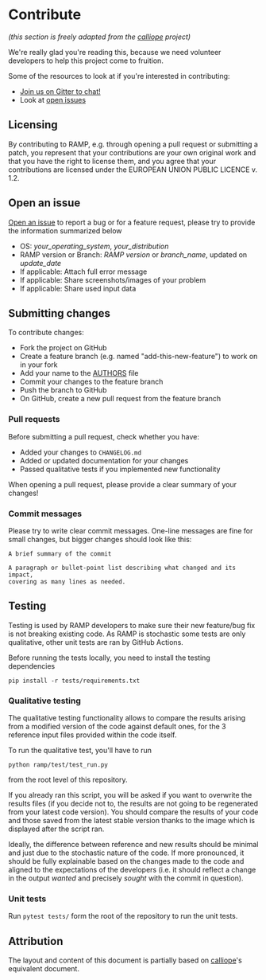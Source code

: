 # Contribute

*(this section is freely adapted from the [calliope](https://github.com/calliope-project/calliope/blob/master/CONTRIBUTING.md) project)*

We're really glad you're reading this, because we need volunteer developers to help this project come to fruition.

Some of the resources to look at if you're interested in contributing:

* [Join us on Gitter to chat!](https://gitter.im/RAMP-project/community)
* Look at [open issues](https://github.com/RAMP-project/RAMP/issues)

## Licensing

By contributing to RAMP, e.g. through opening a pull request or submitting a patch, you represent that your contributions are your own original work and that you have the right to license them, and you agree that your contributions are licensed under the EUROPEAN UNION PUBLIC LICENCE v. 1.2.

## Open an issue

[Open an issue](https://github.com/RAMP-project/RAMP/issues) to report a bug or for a feature request, please try to provide the information summarized below

- OS: *your_operating_system*, *your_distribution*
- RAMP version or Branch: *RAMP version* or *branch_name*, updated on *update_date*
- If applicable: Attach full error message
- If applicable: Share screenshots/images of your problem
- If applicable: Share used input data

## Submitting changes

To contribute changes:
- Fork the project on GitHub
- Create a feature branch (e.g. named "add-this-new-feature") to work on in your fork
- Add your name to the [AUTHORS](AUTHORS) file
- Commit your changes to the feature branch
- Push the branch to GitHub
- On GitHub, create a new pull request from the feature branch

### Pull requests

Before submitting a pull request, check whether you have:

* Added your changes to ``CHANGELOG.md``
* Added or updated documentation for your changes
* Passed qualitative tests if you implemented new functionality

When opening a pull request, please provide a clear summary of your changes!

### Commit messages

Please try to write clear commit messages. One-line messages are fine for small changes, but bigger changes should look like this:

    A brief summary of the commit

    A paragraph or bullet-point list describing what changed and its impact,
    covering as many lines as needed.

## Testing

Testing is used by RAMP developers to make sure their new feature/bug fix is not breaking existing code. As RAMP is stochastic some tests are only qualitative, other unit tests are ran by GitHub Actions. 

Before running the tests locally, you need to install the testing dependencies

```
pip install -r tests/requirements.txt
```

### Qualitative testing

The qualitative testing functionality allows to compare the results arising from a modified version of the code against default ones, for the 3 reference input files provided within the code itself.

To run the qualitative test, you'll have to run
 ```
 python ramp/test/test_run.py
 ```
from the root level of this repository.

If you already ran this script, you will be asked if you want to overwrite the results files (if you decide not to, the results are not going to be regenerated from your latest code version). You should compare the results of your code and those saved from the latest stable version thanks to the image which is displayed after the script ran.
   
Ideally, the difference between reference and new results should be minimal and just due to the stochastic nature of the code. If more pronounced, it should be fully explainable based on the changes made to the code and aligned to the expectations of the developers (i.e. it should reflect a change in the output *wanted* and precisely *sought* with the commit in question).

### Unit tests

Run `pytest tests/` form the root of the repository to run the unit tests.

## Attribution

The layout and content of this document is partially based on [calliope](https://github.com/calliope-project/calliope/blob/master/CONTRIBUTING.md)'s equivalent document.